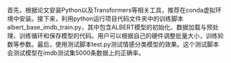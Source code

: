 首先，根据论文安装Python以及Transformers等相关工具，推荐在conda虚拟环境中安装。接下来，利用python运行项目代码文件夹中的训练脚本albert\_base\_imdb\_train.py，其中包含ALBERT模型的初始化、数据加载与预处理、训练循环和保存模型的代码。用户可以根据自己的硬件调整批量大小，训练轮数等参数。最后，使用测试脚本test.py测试情感分类模型的效果。这个测试脚本会测试模型在imdb测试集5000条数据上的正确率。